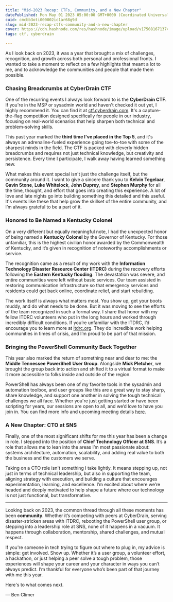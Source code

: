 ```yaml
---
title: "Mid-2023 Recap: CTFs, Community, and a New Chapter"
datePublished: Mon May 01 2023 05:00:00 GMT+0000 (Coordinated Universal Time)
cuid: cmcbb3oti000002ic1ar68g9d
slug: mid-2023-recap-ctfs-community-and-a-new-chapter
cover: https://cdn.hashnode.com/res/hashnode/image/upload/v1750816713747/c3c18472-961e-48ab-b4e9-74ac305f6fbd.jpeg
tags: ctf, cyberdrain

---
```


As I look back on 2023, it was a year that brought a mix of challenges, recognition, and growth across both personal and professional fronts. I wanted to take a moment to reflect on a few highlights that meant a lot to me, and to acknowledge the communities and people that made them possible.

### Chasing Breadcrumbs at CyberDrain CTF

One of the recurring events I always look forward to is the **CyberDrain CTF**. If you're in the MSP or sysadmin world and haven't checked it out yet, I highly recommend it. You can find it at [ctf.cyberdrain.com](http://ctf.cyberdrain.com). It's a capture-the-flag competition designed specifically for people in our industry, focusing on real-world scenarios that help sharpen both technical and problem-solving skills.

This past year marked the **third time I've placed in the Top 5**, and it's always an adrenaline-fueled experience going toe-to-toe with some of the sharpest minds in the field. The CTF is packed with cleverly hidden breadcrumbs and requires not just technical knowledge, but creativity and persistence. Every time I participate, I walk away having learned something new.

What makes this event special isn't just the challenge itself, but the community around it. I want to give a sincere thank you to **Kelvin Tegelaar**, **Gavin Stone**, **Luke Whitelock**, **John Duprey**, and **Stephen Murphy** for all the time, thought, and effort that goes into creating this experience. A lot of love and late nights go into building something this detailed and this useful. It's events like these that help grow the skillset of the entire community, and I’m always grateful to be a part of it.

### Honored to Be Named a Kentucky Colonel

On a very different but equally meaningful note, I had the unexpected honor of being named a **Kentucky Colonel** by the Governor of Kentucky. For those unfamiliar, this is the highest civilian honor awarded by the Commonwealth of Kentucky, and it’s given in recognition of noteworthy accomplishments or service.

The recognition came as a result of my work with the **Information Technology Disaster Resource Center (ITDRC)** during the recovery efforts following the **Eastern Kentucky flooding**. The devastation was severe, and entire communities were left without basic services. Our team assisted in restoring communication infrastructure so that emergency services and residents could get back online, coordinate relief, and start rebuilding.

The work itself is always what matters most. You show up, get your boots muddy, and do what needs to be done. But it was moving to see the efforts of the team recognized in such a formal way. I share that honor with my fellow ITDRC volunteers who put in the long hours and worked through incredibly difficult conditions. If you’re unfamiliar with the ITDRC, I’d encourage you to learn more at [itdrc.org](https://itdrc.org). They do incredible work helping communities in times of crisis, and I’m proud to be part of that mission.

### Bringing the PowerShell Community Back Together

This year also marked the return of something near and dear to me: the **Middle Tennessee PowerShell User Group**. Alongside **Mick Pletcher**, we brought the group back into action and shifted it to a virtual format to make it more accessible to folks inside and outside of the region.

PowerShell has always been one of my favorite tools in the sysadmin and automation toolbox, and user groups like this are a great way to stay sharp, share knowledge, and support one another in solving the tough technical challenges we all face. Whether you're just getting started or have been scripting for years, our sessions are open to all, and we’d love to have you join in. You can find more info and upcoming meeting details [here](https://lnkd.in/eU34mmq9).

### A New Chapter: CTO at SNS

Finally, one of the most significant shifts for me this year has been a change in role. I stepped into the position of **Chief Technology Officer at SNS**. It’s a role that allows me to lean into the areas I’m most passionate about: systems architecture, automation, scalability, and adding real value to both the business and the customers we serve.

Taking on a CTO role isn't something I take lightly. It means stepping up, not just in terms of technical leadership, but also in supporting the team, aligning strategy with execution, and building a culture that encourages experimentation, learning, and excellence. I’m excited about where we’re headed and deeply motivated to help shape a future where our technology is not just functional, but transformative.

---

Looking back on 2023, the common thread through all these moments has been **community**. Whether it’s competing with peers at CyberDrain, serving disaster-stricken areas with ITDRC, rebooting the PowerShell user group, or stepping into a leadership role at SNS, none of it happens in a vacuum. It happens through collaboration, mentorship, shared challenges, and mutual respect.

If you're someone in tech trying to figure out where to plug in, my advice is simple: get involved. Show up. Whether it’s a user group, a volunteer effort, a hackathon, or just helping a peer solve a tough problem, those experiences will shape your career and your character in ways you can’t always predict. I’m thankful for everyone who’s been part of that journey with me this year.

Here's to what comes next.

— Ben Climer